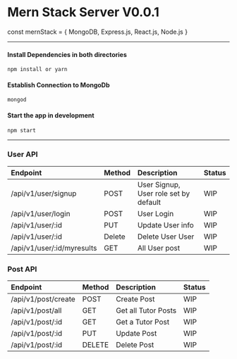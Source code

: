 # Mern Stack Server V0.0.1

const mernStack = { MongoDB, Express.js, React.js, Node.js }
___

#### Install Dependencies in both directories
```
npm install or yarn
```
#### Establish Connection to MongoDb
```
mongod
```
#### Start the app in development
```
npm start
```
___

### User API
| Endpoint       | Method        | Description  | Status  |
| :---           |:---           | :---         | :---    |
| /api/v1/user/signup | POST | User Signup, User role set by default  | WIP  |
| /api/v1/user/login | POST | User Login  | WIP  |
| /api/v1/user/:id | PUT | Update User info | WIP  |
| /api/v1/user/:id | Delete | Delete User User | WIP  |
| /api/v1/user/:id/myresults | GET | All User post | WIP  |

### Post API
| Endpoint       | Method        | Description  | Status  |
| :---           |:---           | :---         | :---    |
| /api/v1/post/create | POST | Create Post | WIP  |
| /api/v1/post/all | GET | Get all Tutor Posts  | WIP  |
| /api/v1/post/:id | GET | Get a Tutor Post  | WIP  |
| /api/v1/post/:id | PUT | Update Post | WIP  |
| /api/v1/post/:id| DELETE | Delete Post  | WIP  |
